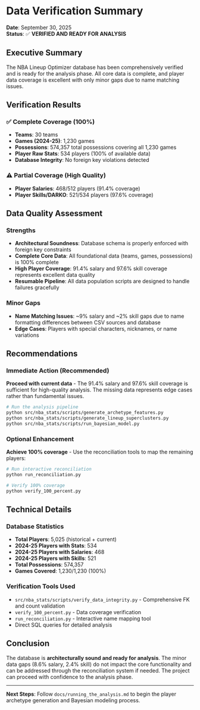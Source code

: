 # Data Verification Summary

**Date**: September 30, 2025  
**Status**: ✅ **VERIFIED AND READY FOR ANALYSIS**

## Executive Summary

The NBA Lineup Optimizer database has been comprehensively verified and is ready for the analysis phase. All core data is complete, and player data coverage is excellent with only minor gaps due to name matching issues.

## Verification Results

### ✅ Complete Coverage (100%)
- **Teams**: 30 teams
- **Games (2024-25)**: 1,230 games
- **Possessions**: 574,357 total possessions covering all 1,230 games
- **Player Raw Stats**: 534 players (100% of available data)
- **Database Integrity**: No foreign key violations detected

### ⚠️ Partial Coverage (High Quality)
- **Player Salaries**: 468/512 players (91.4% coverage)
- **Player Skills/DARKO**: 521/534 players (97.6% coverage)

## Data Quality Assessment

### Strengths
- **Architectural Soundness**: Database schema is properly enforced with foreign key constraints
- **Complete Core Data**: All foundational data (teams, games, possessions) is 100% complete
- **High Player Coverage**: 91.4% salary and 97.6% skill coverage represents excellent data quality
- **Resumable Pipeline**: All data population scripts are designed to handle failures gracefully

### Minor Gaps
- **Name Matching Issues**: ~9% salary and ~2% skill gaps due to name formatting differences between CSV sources and database
- **Edge Cases**: Players with special characters, nicknames, or name variations

## Recommendations

### Immediate Action (Recommended)
**Proceed with current data** - The 91.4% salary and 97.6% skill coverage is sufficient for high-quality analysis. The missing data represents edge cases rather than fundamental issues.

```bash
# Run the analysis pipeline
python src/nba_stats/scripts/generate_archetype_features.py
python src/nba_stats/scripts/generate_lineup_superclusters.py
python src/nba_stats/scripts/run_bayesian_model.py
```

### Optional Enhancement
**Achieve 100% coverage** - Use the reconciliation tools to map the remaining players:

```bash
# Run interactive reconciliation
python run_reconciliation.py

# Verify 100% coverage
python verify_100_percent.py
```

## Technical Details

### Database Statistics
- **Total Players**: 5,025 (historical + current)
- **2024-25 Players with Stats**: 534
- **2024-25 Players with Salaries**: 468
- **2024-25 Players with Skills**: 521
- **Total Possessions**: 574,357
- **Games Covered**: 1,230/1,230 (100%)

### Verification Tools Used
- `src/nba_stats/scripts/verify_data_integrity.py` - Comprehensive FK and count validation
- `verify_100_percent.py` - Data coverage verification
- `run_reconciliation.py` - Interactive name mapping tool
- Direct SQL queries for detailed analysis

## Conclusion

The database is **architecturally sound and ready for analysis**. The minor data gaps (8.6% salary, 2.4% skill) do not impact the core functionality and can be addressed through the reconciliation system if needed. The project can proceed with confidence to the analysis phase.

---

**Next Steps**: Follow `docs/running_the_analysis.md` to begin the player archetype generation and Bayesian modeling process.
